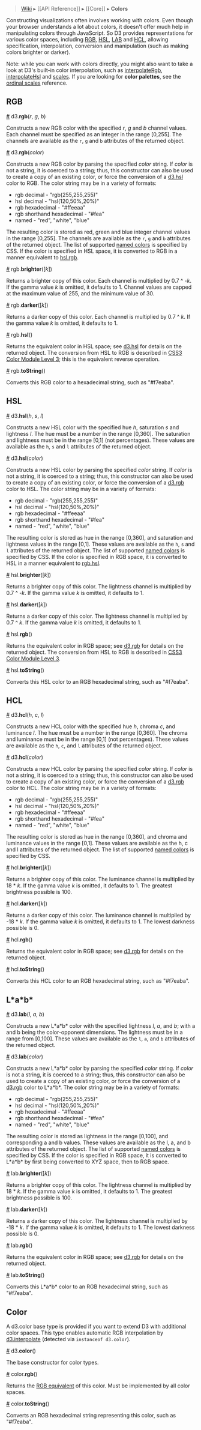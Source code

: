 > [Wiki](Home) ▸ [[API Reference]] ▸ [[Core]] ▸ **Colors**

Constructing visualizations often involves working with colors. Even though your browser understands a lot about colors, it doesn't offer much help in manipulating colors through JavaScript. So D3 provides representations for various color spaces, including [RGB](http://en.wikipedia.org/wiki/RGB_color_model), [HSL](http://en.wikipedia.org/wiki/HSL_and_HSV), [LAB](http://en.wikipedia.org/wiki/Lab_color_space) and [HCL](https://en.wikipedia.org/wiki/CIELUV_color_space#Cylindrical_representation), allowing specification, interpolation, conversion and manipulation (such as making colors brighter or darker).

Note: while you can work with colors directly, you might also want to take a look at D3's built-in color interpolation, such as [interpolateRgb](Transitions#d3_interpolateRgb), [interpolateHsl](Transitions#d3_interpolateHsl) and [scales](Scales). If you are looking for **color palettes**, see the [ordinal scales](Ordinal-Scales) reference.

## RGB

<a name="d3_rgb" href="#d3_rgb">#</a> d3.<b>rgb</b>(<i>r</i>, <i>g</i>, <i>b</i>)

Constructs a new RGB color with the specified *r*, *g* and *b* channel values. Each channel must be specified as an integer in the range [0,255]. The channels are available as the `r`, `g` and `b` attributes of the returned object.

<a href="#d3_rgb">#</a> d3.<b>rgb</b>(<i>color</i>)

Constructs a new RGB color by parsing the specified *color* string. If *color* is not a string, it is coerced to a string; thus, this constructor can also be used to create a copy of an existing color, or force the conversion of a [d3.hsl](#d3_hsl) color to RGB. The color string may be in a variety of formats:

* rgb decimal - "rgb(255,255,255)"
* hsl decimal - "hsl(120,50%,20%)"
* rgb hexadecimal - "#ffeeaa"
* rgb shorthand hexadecimal - "#fea"
* named - "red", "white", "blue"

The resulting color is stored as red, green and blue integer channel values in the range [0,255]. The channels are available as the `r`, `g` and `b` attributes of the returned object. The list of supported [named colors](http://www.w3.org/TR/SVG/types.html#ColorKeywords) is specified by CSS. If the color is specified in HSL space, it is converted to RGB in a manner equivalent to [hsl.rgb](#hsl_rgb).

<a name="rgb_brighter" href="#rgb_brighter">#</a> rgb.<b>brighter</b>([<i>k</i>])

Returns a brighter copy of this color. Each channel is multiplied by 0.7 ^ *-k*. If the gamma value *k* is omitted, it defaults to 1. Channel values are capped at the maximum value of 255, and the minimum value of 30.

<a name="rgb_darker" href="#rgb_darker">#</a> rgb.<b>darker</b>([<i>k</i>])

Returns a darker copy of this color. Each channel is multiplied by 0.7 ^ *k*. If the gamma value *k* is omitted, it defaults to 1.

<a name="rgb_hsl" href="#rgb_hsl">#</a> rgb.<b>hsl</b>()

Returns the equivalent color in HSL space; see [d3.hsl](#d3_hsl) for details on the returned object. The conversion from HSL to RGB is described in [CSS3 Color Module Level 3](http://www.w3.org/TR/css3-color/#hsl-color); this is the equivalent reverse operation.

<a name="rgb_toString" href="#rgb_toString">#</a> rgb.<b>toString</b>()

Converts this RGB color to a hexadecimal string, such as "#f7eaba".

## HSL

<a name="d3_hsl" href="#d3_hsl">#</a> d3.<b>hsl</b>(<i>h</i>, <i>s</i>, <i>l</i>)

Constructs a new HSL color with the specified hue *h*, saturation *s* and lightness *l*. The hue must be a number in the range [0,360]. The saturation and lightness must be in the range [0,1] <span>(not percentages)</span>. These values are available as the `h`, `s` and `l` attributes of the returned object.

<a href="#d3_hsl">#</a> d3.<b>hsl</b>(<i>color</i>)

Constructs a new HSL color by parsing the specified *color* string. If *color* is not a string, it is coerced to a string; thus, this constructor can also be used to create a copy of an existing color, or force the conversion of a [d3.rgb](#d3_rgb) color to HSL. The color string may be in a variety of formats:

* rgb decimal - "rgb(255,255,255)"
* hsl decimal - "hsl(120,50%,20%)"
* rgb hexadecimal - "#ffeeaa"
* rgb shorthand hexadecimal - "#fea"
* named - "red", "white", "blue"

The resulting color is stored as hue in the range [0,360], and saturation and lightness values in the range [0,1]. These values are available as the `h`, `s` and `l` attributes of the returned object. The list of supported [named colors](http://www.w3.org/TR/SVG/types.html#ColorKeywords) is specified by CSS. If the color is specified in RGB space, it is converted to HSL in a manner equivalent to [rgb.hsl](#rgb_hsl).

<a name="hsl_brighter" href="#hsl_brighter">#</a> hsl.<b>brighter</b>([<i>k</i>])

Returns a brighter copy of this color. The lightness channel is multiplied by 0.7 ^ *-k*. If the gamma value *k* is omitted, it defaults to 1.

<a name="hsl_darker" href="#hsl_darker">#</a> hsl.<b>darker</b>([<i>k</i>])

Returns a darker copy of this color. The lightness channel is multiplied by 0.7 ^ *k*. If the gamma value *k* is omitted, it defaults to 1.

<a name="hsl_rgb" href="#hsl_rgb">#</a> hsl.<b>rgb</b>()

Returns the equivalent color in RGB space; see [d3.rgb](#d3_rgb) for details on the returned object. The conversion from HSL to RGB is described in [CSS3 Color Module Level 3](http://www.w3.org/TR/css3-color/#hsl-color).

<a name="hsl_toString" href="#hsl_toString">#</a> hsl.<b>toString</b>()

Converts this HSL color to an RGB hexadecimal string, such as "#f7eaba".

## HCL

<a name="d3_hcl" href="#d3_hcl">#</a> d3.<b>hcl</b>(<i>h</i>, <i>c</i>, <i>l</i>)

Constructs a new HCL color with the specified hue *h*, chroma *c*, and luminance *l*. The hue must be a number in the range [0,360]. The chroma and luminance must be in the range [0,1] (not percentages). These values are available as the `h`, `c`, and `l` attributes of the returned object.

<a href="#d3_hcl">#</a> d3.<b>hcl</b>(<i>color</i>)

Constructs a new HCL color by parsing the specified *color* string. If *color* is not a string, it is coerced to a string; thus, this constructor can also be used to create a copy of an existing color, or force the conversion of a [d3.rgb](#d3_rgb) color to HCL. The color string may be in a variety of formats:

* rgb decimal - "rgb(255,255,255)"
* hsl decimal - "hsl(120,50%,20%)"
* rgb hexadecimal - "#ffeeaa"
* rgb shorthand hexadecimal - "#fea"
* named - "red", "white", "blue"
        
The resulting color is stored as hue in the range [0,360], and chroma and luminance values in the range [0,1]. These values are available as the h, c and l attributes of the returned object. The list of supported [named colors](http://www.w3.org/TR/SVG/types.html#ColorKeywords) is specified by CSS.

<a name="hcl_brighter" href="#hcl_brighter">#</a> hcl.<b>brighter</b>([<i>k</i>])

Returns a brighter copy of this color. The luminance channel is multiplied by 18 * *k*. If the gamma value *k* is omitted, it defaults to 1. The greatest brightness possible is 100.

<a name="hcl_darker" href="#hcl_darker">#</a> hcl.<b>darker</b>([<i>k</i>])

Returns a darker copy of this color. The luminance channel is multiplied by -18 * *k*. If the gamma value *k* is omitted, it defaults to 1. The lowest darkness possible is 0.

<a name="hcl_rgb" href="#hcl_rgb">#</a> hcl.<b>rgb</b>()

Returns the equivalent color in RGB space; see [d3.rgb](#d3_rgb) for details on the returned object.

<a name="hcl_toString" href="#hcl_toString">#</a> hcl.<b>toString</b>()

Converts this HCL color to an RGB hexadecimal string, such as "#f7eaba".

## L\*a\*b\*

<a name="d3_lab" href="#d3_lab">#</a> d3.<b>lab</b>(<i>l</i>, <i>a</i>, <i>b</i>)

Constructs a new L\*a\*b\* color with the specified lightness *l*, *a*, and *b*; with a and b being the color-opponent dimensions. The lightness must be in a range from [0,100]. These values are available as the `l`, `a`, and `b` attributes of the returned object.

<a href="#d3_lab">#</a> d3.<b>lab</b>(<i>color</i>)

Constructs a new L\*a\*b\* color by parsing the specified *color* string. If *color* is not a string, it is coerced to a string; thus, this constructor can also be used to create a copy of an existing color, or force the conversion of a [d3.rgb](#d3_rgb) color to L\*a\*b\*. The color string may be in a variety of formats:

* rgb decimal - "rgb(255,255,255)"
* hsl decimal - "hsl(120,50%,20%)"
* rgb hexadecimal - "#ffeeaa"
* rgb shorthand hexadecimal - "#fea"
* named - "red", "white", "blue"
    
The resulting color is stored as lightness in the range [0,100], and corresponding a and b values. These values are available as the l, a, and b attributes of the returned object. The list of supported [named colors](http://www.w3.org/TR/SVG/types.html#ColorKeywords) is specified by CSS. If the color is specified in RGB space, it is converted to L\*a\*b\* by first being converted to XYZ space, then to RGB space.

<a name="lab_brighter" href="#lab_brighter">#</a> lab.<b>brighter</b>([<i>k</i>])

Returns a brighter copy of this color. The lightness channel is multiplied by 18 * *k*. If the gamma value *k* is omitted, it defaults to 1. The greatest brightness possible is 100.

<a name="lab_darker" href="#lab_darker">#</a> lab.<b>darker</b>([<i>k</i>])

Returns a darker copy of this color. The lightness channel is multiplied by -18 * *k*. If the gamma value *k* is omitted, it defaults to 1. The lowest darkness possible is 0.

<a name="lab_rgb" href="#lab_rgb">#</a> lab.<b>rgb</b>()

Returns the equivalent color in RGB space; see [d3.rgb](#d3_rgb) for details on the returned object.

<a name="lab_toString" href="#lab_toString">#</a> lab.<b>toString</b>()

Converts this L\*a\*b\* color to an RGB hexadecimal string, such as "#f7eaba".

## Color

A d3.color base type is provided if you want to extend D3 with additional color spaces. This type enables automatic RGB interpolation by [d3.interpolate](Transitions#d3_interpolate) (detected via `instanceof d3.color`).

<a name="d3_color" href="#d3_color">#</a> d3.<b>color</b>()

The base constructor for color types.

<a name="rgb" href="#rgb">#</a> color.<b>rgb</b>()

Returns the [RGB equivalent](#d3_rgb) of this color. Must be implemented by all color spaces.

<a name="toString" href="#toString">#</a> color.<b>toString</b>()

Converts an RGB hexadecimal string representing this color, such as "#f7eaba".
